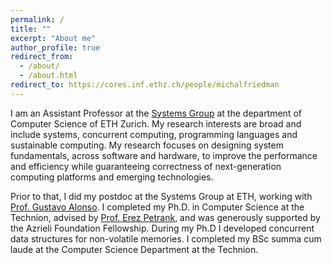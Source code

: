 ```yaml
---
permalink: /
title: ""
excerpt: "About me"
author_profile: true
redirect_from:
  - /about/
  - /about.html
redirect_to: https://cores.inf.ethz.ch/people/michalfriedman
---
```


I am an Assistant Professor at the [Systems Group](https://systems.ethz.ch) at the department of Computer Science of ETH Zurich. My research interests are broad and include systems, concurrent computing, programming languages and sustainable computing. My research focuses on designing system fundamentals, across software and hardware, to improve the performance and efficiency while guaranteeing correctness of next-generation computing platforms and emerging technologies.


Prior to that, I did my postdoc at the Systems Group at ETH, working with [Prof. Gustavo Alonso](https://systems.ethz.ch/people/profile.gustavo-alonso.html). I completed my Ph.D. in Computer Science at the Technion, advised by [Prof. Erez Petrank](https://www.cs.technion.ac.il/~erez/), and was generously supported by the Azrieli Foundation Fellowship. During my Ph.D I developed concurrent data structures for non-volatile memories. I completed my BSc summa cum laude at the Computer Science Department at the Technion.
